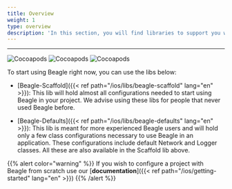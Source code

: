 ```yaml
---
title: Overview
weight: 1
type: overview
description: 'In this section, you will find libraries to support you when creating iOS projects using Beagle.'
---
```


---

![Cocoapods](https://img.shields.io/cocoapods/v/BeagleScaffold?label=Beagle-Scaffold)
![Cocoapods](https://img.shields.io/cocoapods/v/BeagleDefaults?label=Beagle-Defaults)
![Cocoapods](https://img.shields.io/cocoapods/v/Beagle?label=Beagle)

To start using Beagle right now, you can use the libs below:
* [Beagle-Scaffold]({{< ref path="/ios/libs/beagle-scaffold" lang="en" >}}):
This lib will hold almost all configurations needed to start using Beagle in your project.
We advise using these libs for people that never used Beagle before.

* [Beagle-Defaults]({{< ref path="/ios/libs/beagle-defaults" lang="en" >}}):
This lib is meant for more experienced Beagle users and will hold only a few class configurations necessary to use Beagle in an application. These configurations include default Network and Logger classes. All these are also available in the Scaffold lib above.

{{% alert color="warning" %}}
If you wish to configure a project with Beagle from scratch use our [**documentation**]({{< ref path="/ios/getting-started" lang="en" >}})
{{% /alert %}}

